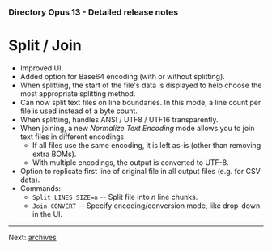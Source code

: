### Directory Opus 13 - Detailed release notes

# Split / Join

- Improved UI.
- Added option for Base64 encoding (with or without splitting).
- When splitting, the start of the file's data is displayed to help choose the most appropriate splitting method.
- Can now split text files on line boundaries. In this mode, a line count per file is used instead of a byte count.
- When splitting, handles ANSI / UTF8 / UTF16 transparently.
- When joining, a new *Normalize Text Encoding* mode allows you to join text files in different encodings.
  - If all files use the same encoding, it is left as-is (other than removing extra BOMs).
  - With multiple encodings, the output is converted to UTF-8.
- Option to replicate first line of original file in all output files (e.g. for CSV data).
- Commands:
  - `Split LINES SIZE=n` -- Split file into *n* line chunks.
  - `Join CONVERT` -- Specify encoding/conversion mode, like drop-down in the UI.

------------------------------------------------------------------------

Next: [archives](/Manual/release_history/opus13_detailed/archives.md)
